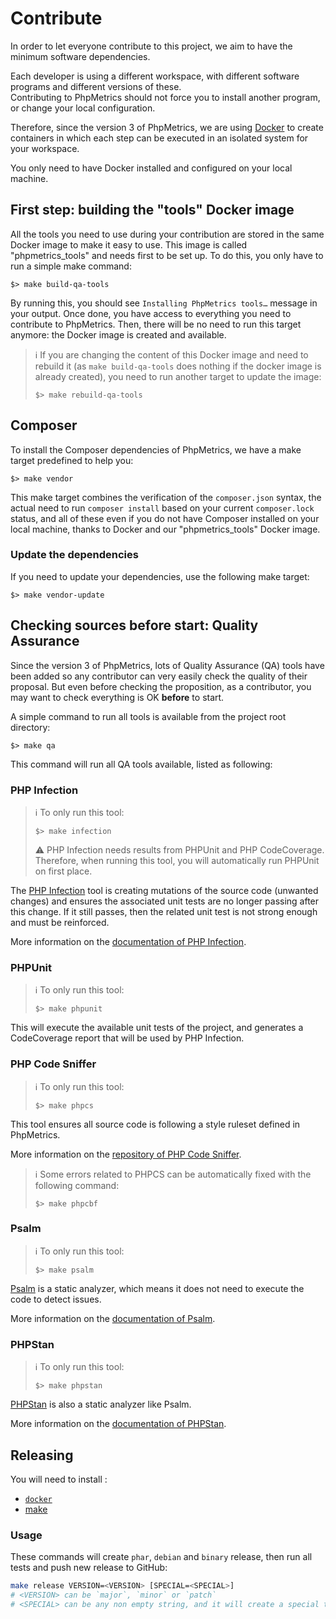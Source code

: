 # Contribute

In order to let everyone contribute to this project, we aim to have the minimum software dependencies.

Each developer is using a different workspace, with different software programs and different versions of these.  
Contributing to PhpMetrics should not force you to install another program, or change your local configuration.

Therefore, since the version 3 of PhpMetrics, we are using [Docker](https://docs.docker.com/get-docker/) to create 
containers in which each step can be executed in an isolated system for your workspace.

You only need to have Docker installed and configured on your local machine.

## First step: building the "tools" Docker image

All the tools you need to use during your contribution are stored in the same Docker image to make it easy to use.
This image is called "phpmetrics_tools" and needs first to be set up. To do this, you only have to run a simple make 
command:
```shell
$> make build-qa-tools
```
By running this, you should see `Installing PhpMetrics tools…` message in your output. Once done, you have access to
everything you need to contribute to PhpMetrics. Then, there will be no need to run this target anymore: the Docker 
image is created and available.

> :information_source: If you are changing the content of this Docker image and need to rebuild it (as 
> `make build-qa-tools` does nothing if the docker image is already created), you need to run another target
> to update the image:
> ```shell
> $> make rebuild-qa-tools
> ```

## Composer

To install the Composer dependencies of PhpMetrics, we have a make target predefined to help you:
```shell
$> make vendor
```
This make target combines the verification of the `composer.json` syntax, the actual need to run `composer install` 
based on your current `composer.lock` status, and all of these even if you do not have Composer installed on your local 
machine, thanks to Docker and our "phpmetrics_tools" Docker image. 

### Update the dependencies

If you need to update your dependencies, use the following make target:
```shell
$> make vendor-update
```

## Checking sources before start: Quality Assurance

Since the version 3 of PhpMetrics, lots of Quality Assurance (QA) tools have been added so any contributor can very 
easily check the quality of their proposal. But even before checking the proposition, as a contributor, you may want to
check everything is OK **before** to start.

A simple command to run all tools is available from the project root directory:
```shell
$> make qa
```

This command will run all QA tools available, listed as following:

### PHP Infection

> :information_source: To only run this tool:
> ```shell
> $> make infection
> ```
> :warning: PHP Infection needs results from PHPUnit and PHP CodeCoverage. Therefore, when running this tool, you will 
> automatically run PHPUnit on first place.

The [PHP Infection](https://github.com/infection/infection) tool is creating mutations of the source code (unwanted 
changes) and ensures the associated unit tests are no longer passing after this change. If it still passes, then the 
related unit test is not strong enough and must be reinforced.

More information on the [documentation of PHP Infection](https://infection.github.io/).

### PHPUnit

> :information_source: To only run this tool:
> ```shell
> $> make phpunit
> ```

This will execute the available unit tests of the project, and generates a CodeCoverage report that will be used by PHP 
Infection.

### PHP Code Sniffer

> :information_source: To only run this tool:
> ```shell
> $> make phpcs
> ```

This tool ensures all source code is following a style ruleset defined in PhpMetrics.

More information on the [repository of PHP Code Sniffer](https://github.com/squizlabs/PHP_CodeSniffer).

> :information_source: Some errors related to PHPCS can be automatically fixed with the following command:
> ```shell
> $> make phpcbf
> ```

### Psalm

> :information_source: To only run this tool:
> ```shell
> $> make psalm
> ```

[Psalm](https://github.com/vimeo/psalm) is a static analyzer, which means it does not need to execute the code to detect
issues.

More information on the [documentation of Psalm](https://psalm.dev/docs/).

### PHPStan

> :information_source: To only run this tool:
> ```shell
> $> make phpstan
> ```

[PHPStan](https://github.com/phpstan/phpstan) is also a static analyzer like Psalm.

More information on the [documentation of PHPStan](https://phpstan.org/user-guide/getting-started).

## Releasing

You will need to install :

+ [`docker`](https://www.docker.com/)
+ [make](https://www.gnu.org/software/make/)

### Usage

These commands will create `phar`, `debian` and `binary` release,
then run all tests and push new release to GitHub:

```bash
make release VERSION=<VERSION> [SPECIAL=<SPECIAL>]
# <VERSION> can be `major`, `minor` or `patch`
# <SPECIAL> can be any non empty string, and it will create a special tag like "alpha" or "rc.1".
```
